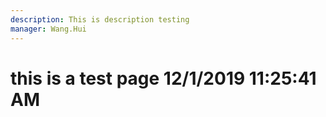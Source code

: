 ```yaml
---
description: This is description testing
manager: Wang.Hui
---
```

# this is a test page 12/1/2019 11:25:41 AM